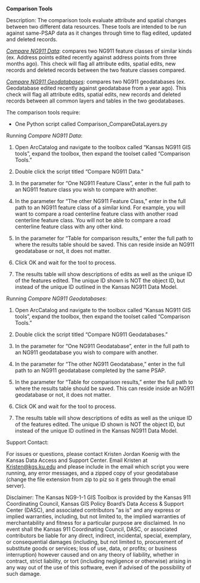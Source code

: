 **Comparison Tools**

Description: The comparison tools evaluate attribute and spatial changes
between two different data resources. These tools are intended to be run
against same-PSAP data as it changes through time to flag edited,
updated and deleted records.

[*Compare NG911 Data*](#data): compares two NG911 feature classes of similar
kinds (ex. Address points edited recently against address points from
three months ago). This check will flag all attribute edits, spatial
edits, new records and deleted records between the two feature classes
compared.

[*Compare NG911 Geodatabases*](#geodatabases): compares two NG911 geodatabases (ex.
Geodatabase edited recently against geodatabase from a year ago). This
check will flag all attribute edits, spatial edits, new records and
deleted records between all common layers and tables in the two
geodatabases.

The comparison tools require:

-   One Python script called Comparison\_CompareDataLayers.py

<a name="data"></a>
Running *Compare NG911 Data*:

1.  Open ArcCatalog and navigate to the toolbox called “Kansas NG911 GIS
    tools”, expand the toolbox, then expand the toolset called
    “Comparison Tools.”

2.  Double click the script titled “Compare NG911 Data.”

3.  In the parameter for “One NG911 Feature Class”, enter in the full
    path to an NG911 feature class you wish to compare with another.

4.  In the parameter for “The other NG911 Feature Class,” enter in the
    full path to an NG911 feature class of a similar kind. For example,
    you will want to compare a road centerline feature class with
    another road centerline feature class. You will not be able to
    compare a road centerline feature class with any other kind.

5.  In the parameter for “Table for comparison results,” enter the full
    path to where the results table should be saved. This can reside
    inside an NG911 geodatabase or not, it does not matter.

6.  Click OK and wait for the tool to process.

7.  The results table will show descriptions of edits as well as the
    unique ID of the features edited. The unique ID shown is NOT the
    object ID, but instead of the unique ID outlined in the Kansas NG911
    Data Model.

<a name="geodatabases"></a>
Running *Compare NG911 Geodatabases*:

1.  Open ArcCatalog and navigate to the toolbox called “Kansas NG911 GIS
    tools”, expand the toolbox, then expand the toolset called
    “Comparison Tools.”

2.  Double click the script titled “Compare NG911 Geodatabases.”

3.  In the parameter for “One NG911 Geodatabase”, enter in the full path
    to an NG911 geodatabase you wish to compare with another.

4.  In the parameter for “The other NG911 Geodatabase,” enter in the
    full path to an NG911 geodatabase completed by the same PSAP.

5.  In the parameter for “Table for comparison results,” enter the full
    path to where the results table should be saved. This can reside
    inside an NG911 geodatabase or not, it does not matter.

6.  Click OK and wait for the tool to process.

7.  The results table will show descriptions of edits as well as the
    unique ID of the features edited. The unique ID shown is NOT the
    object ID, but instead of the unique ID outlined in the Kansas NG911
    Data Model.

Support Contact:

For issues or questions, please contact Kristen Jordan Koenig with the
Kansas Data Access and Support Center. Email Kristen at
Kristen@kgs.ku.edu and please include in the email which script you were
running, any error messages, and a zipped copy of your geodatabase
(change the file extension from zip to piz so it gets through the email
server).

Disclaimer: The Kansas NG9-1-1 GIS Toolbox is provided by the Kansas 911
Coordinating Council, Kansas GIS Policy Board’s Data Access & Support
Center (DASC), and associated contributors "as is" and any express or
implied warranties, including, but not limited to, the implied
warranties of merchantability and fitness for a particular purpose are
disclaimed. In no event shall the Kansas 911 Coordinating Council, DASC,
or associated contributors be liable for any direct, indirect,
incidental, special, exemplary, or consequential damages (including, but
not limited to, procurement of substitute goods or services; loss of
use, data, or profits; or business interruption) however caused and on
any theory of liability, whether in contract, strict liability, or tort
(including negligence or otherwise) arising in any way out of the use of
this software, even if advised of the possibility of such damage.
